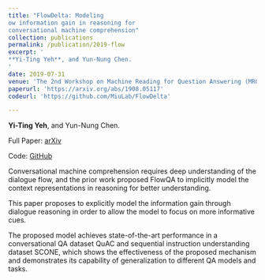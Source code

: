 ```yaml
---
title: "FlowDelta: Modeling 
ow information gain in reasoning for
conversational machine comprehension"
collection: publications
permalink: /publication/2019-flow
excerpt: '
**Yi-Ting Yeh**, and Yun-Nung Chen.
'
date: 2019-07-31
venue: 'The 2nd Workshop on Machine Reading for Question Answering (MRQA) in The 2019 Conference on Empirical Methods in Natural Language Processing (EMNLP)'
paperurl: 'https://arxiv.org/abs/1908.05117'
codeurl: 'https://github.com/MiuLab/FlowDelta'

---
```



**Yi-Ting Yeh**, and Yun-Nung Chen.

Full Paper: [arXiv](https://arxiv.org/abs/1908.05117)

Code: [GitHub](https://github.com/MiuLab/FlowDelta)

Conversational machine comprehension requires deep understanding of the dialogue flow, and the prior work proposed FlowQA to implicitly model the context representations in reasoning for better understanding. 

This paper proposes to explicitly model the information gain through dialogue reasoning in order to allow the model to focus on more informative cues. 

The proposed model achieves state-of-the-art performance in a conversational QA dataset QuAC and sequential instruction understanding dataset SCONE, which shows the effectiveness of the proposed mechanism and demonstrates its capability of generalization to different QA models and tasks. 


